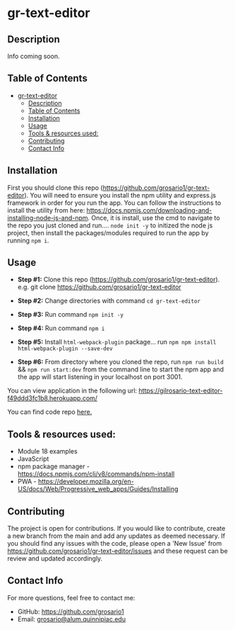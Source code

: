 # gr-text-editor
## Description

Info coming soon.


## Table of Contents
- [gr-text-editor](#gr-text-editor)
  - [Description](#description)
  - [Table of Contents](#table-of-contents)
  - [Installation](#installation)
  - [Usage](#usage)
  - [Tools \& resources used:](#tools--resources-used)
  - [Contributing](#contributing)
  - [Contact Info](#contact-info)

## Installation 

First you should clone this repo (https://github.com/grosario1/gr-text-editor). You will need to ensure you install the npm utility and express.js framework in order for you run the app. You can follow the instructions to install the utility from here: https://docs.npmjs.com/downloading-and-installing-node-js-and-npm. Once, it is install, use the cmd to navigate to the repo you just cloned and run.... `node init -y` to initized the node js project, then install the packages/modules required to run the app by running `npm i`. 

## Usage


- **Step #1:** Clone this repo (https://github.com/grosario1/gr-text-editor).  e.g. git clone https://github.com/grosario1/gr-text-editor

- **Step #2:** Change directories with command ```cd gr-text-editor```

- **Step #3:** Run command ```npm init -y```

- **Step #4:** Run command ```npm i```

- **Step #5:** Install ```html-webpack-plugin``` package... run `npm npm install html-webpack-plugin --save-dev`

- **Step #6:** From directory where you cloned the repo, run `npm run build` &&  `npm run start:dev` from the command line to start the npm app and the app will start listening in your localhost on port 3001.


You can view application in the following url:
https://gilrosario-text-editor-f49ddd3fc1b8.herokuapp.com/


You can find code repo [here.](https://github.com/grosario1/gr-text-editor)


## Tools & resources used:

- Module 18 examples
- JavaScript
- npm package manager - https://docs.npmjs.com/cli/v8/commands/npm-install
- PWA - https://developer.mozilla.org/en-US/docs/Web/Progressive_web_apps/Guides/Installing


## Contributing
The project is open for contributions. If you would like to contribute, create a new branch from the main and add any updates as deemed necessary. If you should find any issues with the code, please open a 'New Issue' from https://github.com/grosario1/gr-text-editor/issues and these request can be review and updated accordingly.

## Contact Info
For more questions, feel free to contact me:

- GitHub: https://github.com/grosario1
- Email: grosario@alum.quinnipiac.edu
